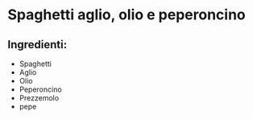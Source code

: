 # Spaghetti aglio, olio e peperoncino
## Ingredienti:
* Spaghetti
* Aglio
* Olio
* Peperoncino
* Prezzemolo
* pepe
